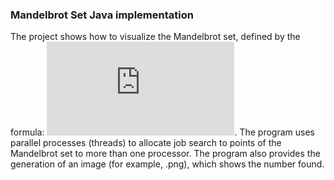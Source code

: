 ### Mandelbrot Set Java implementation
The project shows how to visualize the Mandelbrot set, defined by the formula: 
![](https://latex.codecogs.com/gif.latex?%5CLARGE%20%5Cbg_white%20f%28z%29%20%3D%20ce%20%5Ez%20&plus;%20z%5E2). 
The program uses parallel processes (threads) to allocate job search to points of the Mandelbrot set to more than one processor. The program also provides the generation of an image (for example, .png), which shows the number found.